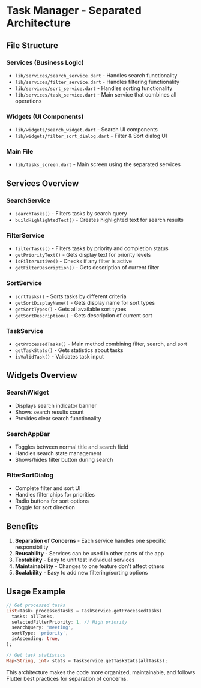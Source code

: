 # Task Manager - Separated Architecture

## File Structure

### Services (Business Logic)
- `lib/services/search_service.dart` - Handles search functionality
- `lib/services/filter_service.dart` - Handles filtering functionality  
- `lib/services/sort_service.dart` - Handles sorting functionality
- `lib/services/task_service.dart` - Main service that combines all operations

### Widgets (UI Components)
- `lib/widgets/search_widget.dart` - Search UI components
- `lib/widgets/filter_sort_dialog.dart` - Filter & Sort dialog UI

### Main File
- `lib/tasks_screen.dart` - Main screen using the separated services

## Services Overview

### SearchService
- `searchTasks()` - Filters tasks by search query
- `buildHighlightedText()` - Creates highlighted text for search results

### FilterService  
- `filterTasks()` - Filters tasks by priority and completion status
- `getPriorityText()` - Gets display text for priority levels
- `isFilterActive()` - Checks if any filter is active
- `getFilterDescription()` - Gets description of current filter

### SortService
- `sortTasks()` - Sorts tasks by different criteria
- `getSortDisplayName()` - Gets display name for sort types
- `getSortTypes()` - Gets all available sort types
- `getSortDescription()` - Gets description of current sort

### TaskService
- `getProcessedTasks()` - Main method combining filter, search, and sort
- `getTaskStats()` - Gets statistics about tasks
- `isValidTask()` - Validates task input

## Widgets Overview

### SearchWidget
- Displays search indicator banner
- Shows search results count
- Provides clear search functionality

### SearchAppBar
- Toggles between normal title and search field
- Handles search state management
- Shows/hides filter button during search

### FilterSortDialog
- Complete filter and sort UI
- Handles filter chips for priorities
- Radio buttons for sort options
- Toggle for sort direction

## Benefits

1. **Separation of Concerns** - Each service handles one specific responsibility
2. **Reusability** - Services can be used in other parts of the app
3. **Testability** - Easy to unit test individual services
4. **Maintainability** - Changes to one feature don't affect others
5. **Scalability** - Easy to add new filtering/sorting options

## Usage Example

```dart
// Get processed tasks
List<Task> processedTasks = TaskService.getProcessedTasks(
  tasks: allTasks,
  selectedFilterPriority: 1, // High priority
  searchQuery: 'meeting',
  sortType: 'priority',
  isAscending: true,
);

// Get task statistics
Map<String, int> stats = TaskService.getTaskStats(allTasks);
```

This architecture makes the code more organized, maintainable, and follows Flutter best practices for separation of concerns.
